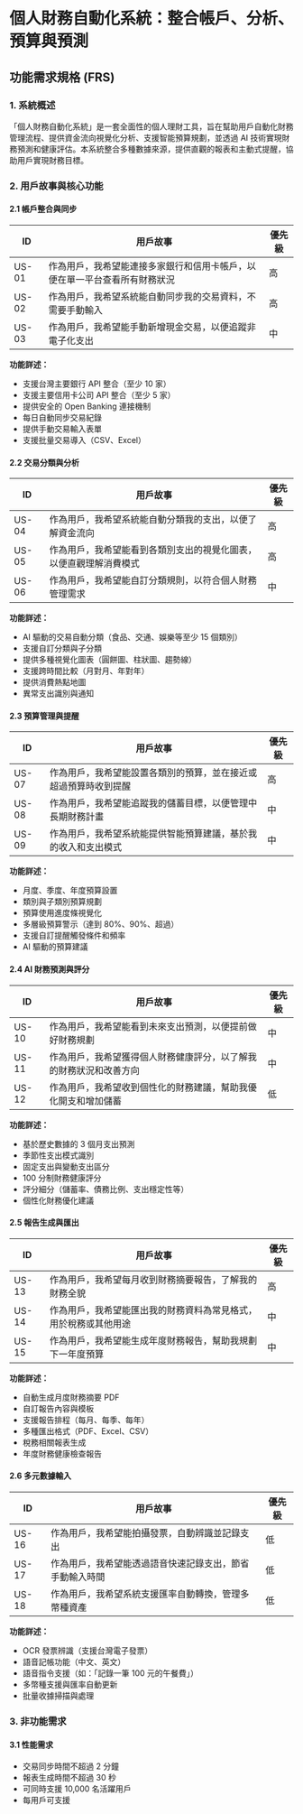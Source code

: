 # 個人財務自動化系統：整合帳戶、分析、預算與預測

## 功能需求規格 (FRS)

### 1. 系統概述

「個人財務自動化系統」是一套全面性的個人理財工具，旨在幫助用戶自動化財務管理流程、提供資金流向視覺化分析、支援智能預算規劃，並透過 AI 技術實現財務預測和健康評估。本系統整合多種數據來源，提供直觀的報表和主動式提醒，協助用戶實現財務目標。

### 2. 用戶故事與核心功能

#### 2.1 帳戶整合與同步

| ID | 用戶故事 | 優先級 |
|----|---------|------|
| US-01 | 作為用戶，我希望能連接多家銀行和信用卡帳戶，以便在單一平台查看所有財務狀況 | 高 |
| US-02 | 作為用戶，我希望系統能自動同步我的交易資料，不需要手動輸入 | 高 |
| US-03 | 作為用戶，我希望能手動新增現金交易，以便追蹤非電子化支出 | 中 |

**功能詳述：**
- 支援台灣主要銀行 API 整合（至少 10 家）
- 支援主要信用卡公司 API 整合（至少 5 家）
- 提供安全的 Open Banking 連接機制
- 每日自動同步交易紀錄
- 提供手動交易輸入表單
- 支援批量交易導入（CSV、Excel）

#### 2.2 交易分類與分析

| ID | 用戶故事 | 優先級 |
|----|---------|------|
| US-04 | 作為用戶，我希望系統能自動分類我的支出，以便了解資金流向 | 高 |
| US-05 | 作為用戶，我希望能看到各類別支出的視覺化圖表，以便直觀理解消費模式 | 高 |
| US-06 | 作為用戶，我希望能自訂分類規則，以符合個人財務管理需求 | 中 |

**功能詳述：**
- AI 驅動的交易自動分類（食品、交通、娛樂等至少 15 個類別）
- 支援自訂分類與子分類 
- 提供多種視覺化圖表（圓餅圖、柱狀圖、趨勢線）
- 支援跨時間比較（月對月、年對年）
- 提供消費熱點地圖
- 異常支出識別與通知

#### 2.3 預算管理與提醒

| ID | 用戶故事 | 優先級 |
|----|---------|------|
| US-07 | 作為用戶，我希望能設置各類別的預算，並在接近或超過預算時收到提醒 | 高 |
| US-08 | 作為用戶，我希望能追蹤我的儲蓄目標，以便管理中長期財務計畫 | 中 |
| US-09 | 作為用戶，我希望系統能提供智能預算建議，基於我的收入和支出模式 | 中 |

**功能詳述：**
- 月度、季度、年度預算設置
- 類別與子類別預算規劃
- 預算使用進度條視覺化
- 多層級預算警示（達到 80%、90%、超過）
- 支援自訂提醒觸發條件和頻率
- AI 驅動的預算建議

#### 2.4 AI 財務預測與評分

| ID | 用戶故事 | 優先級 |
|----|---------|------|
| US-10 | 作為用戶，我希望能看到未來支出預測，以便提前做好財務規劃 | 中 |
| US-11 | 作為用戶，我希望獲得個人財務健康評分，以了解我的財務狀況和改善方向 | 中 |
| US-12 | 作為用戶，我希望收到個性化的財務建議，幫助我優化開支和增加儲蓄 | 低 |

**功能詳述：**
- 基於歷史數據的 3 個月支出預測
- 季節性支出模式識別
- 固定支出與變動支出區分
- 100 分制財務健康評分
- 評分細分（儲蓄率、債務比例、支出穩定性等）
- 個性化財務優化建議

#### 2.5 報告生成與匯出

| ID | 用戶故事 | 優先級 |
|----|---------|------|
| US-13 | 作為用戶，我希望每月收到財務摘要報告，了解我的財務全貌 | 高 |
| US-14 | 作為用戶，我希望能匯出我的財務資料為常見格式，用於稅務或其他用途 | 中 |
| US-15 | 作為用戶，我希望能生成年度財務報告，幫助我規劃下一年度預算 | 中 |

**功能詳述：**
- 自動生成月度財務摘要 PDF
- 自訂報告內容與模板
- 支援報告排程（每月、每季、每年）
- 多種匯出格式（PDF、Excel、CSV）
- 稅務相關報表生成
- 年度財務健康檢查報告

#### 2.6 多元數據輸入

| ID | 用戶故事 | 優先級 |
|----|---------|------|
| US-16 | 作為用戶，我希望能拍攝發票，自動辨識並記錄支出 | 低 |
| US-17 | 作為用戶，我希望能透過語音快速記錄支出，節省手動輸入時間 | 低 |
| US-18 | 作為用戶，我希望系統支援匯率自動轉換，管理多幣種資產 | 低 |

**功能詳述：**
- OCR 發票辨識（支援台灣電子發票）
- 語音記帳功能（中文、英文）
- 語音指令支援（如：「記錄一筆 100 元的午餐費」）
- 多幣種支援與匯率自動更新
- 批量收據掃描與處理

### 3. 非功能需求

#### 3.1 性能需求
- 交易同步時間不超過 2 分鐘
- 報表生成時間不超過 30 秒
- 可同時支援 10,000 名活躍用戶
- 每用戶可支援